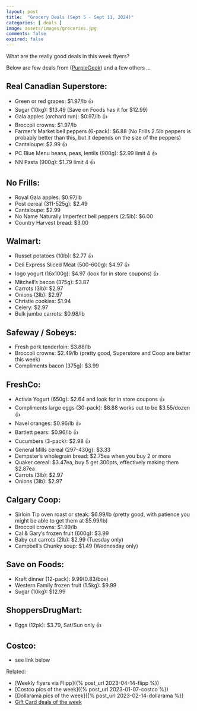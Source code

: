 ```yaml
---
layout: post
title:  "Grocery Deals (Sept 5 - Sept 11, 2024)"
categories: [ deals ]
image: assets/images/groceries.jpg
comments: false
expired: false
---
```


What are the really good deals in this week flyers?

Below are few deals from ([PurpleGeek](https://www.reddit.com/user/PurpleGeek/)) and a few others ...

## Real Canadian Superstore:
- Green or red grapes: $1.97/lb &#128077;
- Sugar (10kg): $13.49 (Save on Foods has it for $12.99)
- Gala apples (orchard run): $0.97/lb &#128077;
- Broccoli crowns: $1.97/lb
- Farmer’s Market bell peppers (6-pack): $6.88 (No Frills 2.5lb peppers is probably better than this, but it depends on the size of the peppers)
- Cantaloupe: $2.99 &#128077;
- PC Blue Menu beans, peas, lentils (900g): $2.99 limit 4 &#128077;
- NN Pasta (900g): $1.79 limit 4 &#128077;

## No Frills:
- Royal Gala apples: $0.97/lb 
- Post cereal (311-525g): $2.49
- Cantaloupe: $2.99
- No Name Naturally Imperfect bell peppers (2.5lb): $6.00
- Country Harvest bread: $3.00

## Walmart:
- Russet potatoes (10lb): $2.77 &#128077;
- Deli Express Sliced Meat (500-600g): $4.97 &#128077;
- Iogo yogurt (16x100g): $4.97 (look for in store coupons) &#128077;
- Mitchell’s bacon (375g): $3.87
- Carrots (3lb): $2.97
- Onions (3lb): $2.97
- Christie cookies: $1.94
- Celery: $2.97
- Bulk jumbo carrots: $0.98/lb

## Safeway / Sobeys:
- Fresh pork tenderloin: $3.88/lb
- Broccoli crowns: $2.49/lb (pretty good, Superstore and Coop are better this week)
- Compliments bacon (375g): $3.99

## FreshCo:
- Activia Yogurt (650g): $2.64 and look for in store coupons &#128077;
- Compliments large eggs (30-pack): $8.88 works out to be $3.55/dozen &#128077;
- Navel oranges: $0.96/lb &#128077;
- Bartlett pears: $0.96/lb &#128077;
- Cucumbers (3-pack): $2.98 &#128077;
- General Mills cereal (297-430g): $3.33
- Dempster’s wholegrain bread: $2.75ea when you buy 2 or more
- Quaker cereal: $3.47ea, buy 5 get 300pts, effectively making them $2.87ea
- Carrots (3lb): $2.97
- Onions (3lb): $2.97

## Calgary Coop:
- Sirloin Tip oven roast or steak: $6.99/lb (pretty good, with patience you might be able to get them at $5.99/lb)
- Broccoli crowns: $1.99/lb
- Cal & Gary’s frozen fruit (600g): $3.99
- Baby cut carrots (2lb): $2.99 (Tuesday only)
- Campbell’s Chunky soup: $1.49 (Wednesday only)

## Save on Foods:
- Kraft dinner (12-pack): $9.99 ($0.83/box)
- Western Family frozen fruit (1.5kg): $9.99
- Sugar (10kg): $12.99

## ShoppersDrugMart:
- Eggs (12pk): $3.79, Sat/Sun only &#128077;

## Costco:
- see link below

Related:
 - [Weekly flyers via Flipp]({% post_url 2023-04-14-flipp %})
 - [Costco pics of the week]({% post_url 2023-01-07-costco %})
 - [Dollarama pics of the week]({% post_url 2023-02-14-dollarama %})
 - [Gift Card deals of the week](https://forums.redflagdeals.com/various-retailers-gift-cards-deals-discounts-2024-2666408)

 